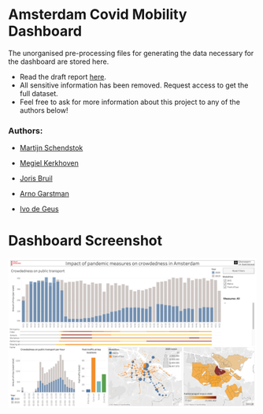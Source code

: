 # Amsterdam Covid Mobility Dashboard
The unorganised pre-processing files for generating the data necessary for the dashboard are stored here. 

* Read the draft report [here](report/draft_report.pdf).
* All sensitive information has been removed. Request access to get the full dataset. 
* Feel free to ask for more information about this project to any of the authors below!

### Authors: 

* [Martijn Schendstok ](https://github.com/martijn1815)
* [Megiel Kerkhoven](https://github.com/megiel)
* [Joris Bruil](https://github.com/jorisbr)
* [Arno Garstman](https://github.com/arnogarstman)

* [Ivo de Geus](https://github.com/idegeus)

# Dashboard Screenshot

![dashboard_full](report/dashboard_full.png)